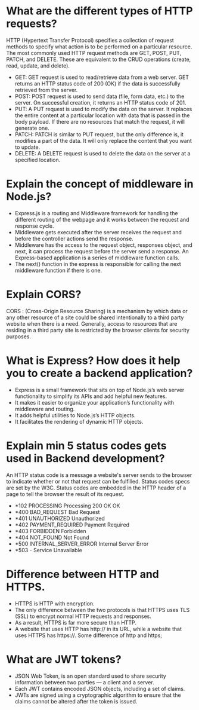 <h1>What are the different types of HTTP requests?</h1>
<p>HTTP (Hypertext Transfer Protocol) specifies a collection of request methods to specify what action is to be performed on a particular resource. 
The most commonly used HTTP request methods are GET, POST, PUT, PATCH, and DELETE. These are equivalent to the CRUD operations (create, read, update, and delete). </p>
<ul>
<li>GET: GET request is used to read/retrieve data from a web server.
GET returns an HTTP status code of 200 (OK) if the data is successfully retrieved from the server.</li>
<li>POST: POST request is used to send data (file, form data, etc.) to the server. On successful creation, it returns an HTTP status code of 201.</li>
<li>PUT: A PUT request is used to modify the data on the server. It replaces the entire content at a particular location with data that is passed in the body payload.
If there are no resources that match the request, it will generate one.</li>
<li>PATCH: PATCH is similar to PUT request, but the only difference is, it modifies a part of the data. 
It will only replace the content that you want to update.</li>
<li>DELETE: A DELETE request is used to delete the data on the server at a specified location.</li>
</ul>
<h1>Explain the concept of middleware in Node.js?</h1>
<ul>
<li>Express.js is a routing and Middleware framework for handling the different routing of the webpage and it works between the request and response cycle.</li>
<li>Middleware gets executed after the server receives the request and before the controller actions send the response.</li>
<li>Middleware has the access to the request object, responses object, and next, it can process the request before the server send a response. An Express-based application is a series of middleware function calls.</li>
<li>The next() function in the express is responsible for calling the next middleware function if there is one.</li>
</ul>
<h1>Explain CORS?</h1>
<p>CORS : (Cross-Origin Resource Sharing) is a mechanism by which data or any other resource of a site could be shared intentionally to a third party website when there is a need. 
Generally, access to resources that are residing in a third party site is restricted by the browser clients for security purposes.</p>
<h1>What is Express? How does it help you to create a backend application?</h1>
<ul>
<li> Express is a small framework that sits on top of Node.js’s web server functionality to simplify its APIs and add helpful new features.</li>
<li>It makes it easier to organize your application’s functionality with middleware and routing.</li>
<li>It adds helpful utilities to Node.js’s HTTP objects.</li>
<li>It facilitates the rendering of dynamic HTTP objects.</li>
</ul>
<h1>Explain min 5 status codes gets used in Backend development?</h1>
<p>An HTTP status code is a message a website's server sends to the browser to indicate whether or not that request can be fulfilled. Status codes specs are set by the W3C. Status codes are embedded in the HTTP header of a page to tell the browser the result of its request. </p>
<ul>
<li>*102 PROCESSING Processing 200 OK OK </li>
<li>*400 BAD_REQUEST Bad Request </li>
<li>*401 UNAUTHORIZED Unauthorized </li>
<li>*402 PAYMENT_REQUIRED Payment Required </li>
<li>*403 FORBIDDEN Forbidden</li>
<li>*404 NOT_FOUND Not Found</li>
<li>*500 INTERNAL_SERVER_ERROR Internal Server Error</li>
<li>*503 - Service Unavailable</li>
</ul>
<h1>Difference between HTTP and HTTPS.</h1>
<ul>
<li>HTTPS is HTTP with encryption. </li>
<li>The only difference between the two protocols is that HTTPS uses TLS (SSL) to encrypt normal HTTP requests and responses.</li>
<li>As a result, HTTPS is far more secure than HTTP.</li>
<li>A website that uses HTTP has http:// in its URL, while a website that uses HTTPS has https://. Some difference of http and https;</li>
</ul>
<h1>What are JWT tokens?</h1>
<ul>
<li> JSON Web Token, is an open standard used to share security information between two parties — a client and a server. </li>
<li>Each JWT contains encoded JSON objects, including a set of claims.</li>
<li>JWTs are signed using a cryptographic algorithm to ensure that the claims cannot be altered after the token is issued.</li>
</ul>
